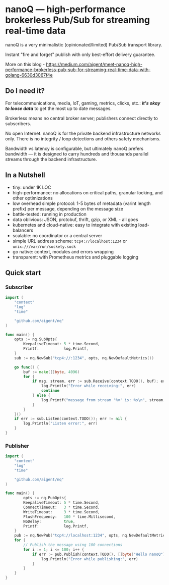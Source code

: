 # nanoQ — high-performance brokerless Pub/Sub for streaming real-time data

nanoQ is a very minimalistic (opinionated/limited) Pub/Sub transport library.

Instant "fire and forget" publish with only best-effort delivery guarantee.

More on this blog - https://medium.com/aigent/meet-nanoq-high-performance-brokerless-pub-sub-for-streaming-real-time-data-with-golang-6630d3067f4e

## Do I need it?

For telecommunications, media, IoT, gaming, metrics, clicks, etc.: ***it's okay to loose data*** to get the most up to date messages.

Brokerless means no central broker server; publishers connect directly to subscribers.

No open Internet. nanoQ is for the private backend infrastructure networks only. There is no integrity / loop detections and others safety mechanisms.

Bandwidth vs latency is configurable, but ultimately nanoQ prefers bandwidth — it is designed to carry hundreds and thousands parallel streams through the backend infrastructure.

## In a Nutshell

* tiny: under 1K LOC
* high-performance: no allocations on critical paths, granular locking, and other optimizations
* low overhead simple protocol: 1-5 bytes of metadata (varint length prefix) per message, depending on the message size
* battle-tested: running in production
* data oblivious: JSON, protobuf, thrift, gzip, or XML - all goes
* kubernetes and cloud-native: easy to integrate with existing load-balancers
* scalable: no coordinator or a central server
* simple URL address scheme: `tcp4://localhost:1234` or `unix:///var/run/sockety.sock`
* go native: context, modules and errors wrapping
* transparent: with Prometheus metrics and pluggable logging

## Quick start

### Subscriber

```go
import (
    "context"
    "log"
    "time"

    "github.com/aigent/nq"
)

func main() {
    opts := nq.SubOpts{
        KeepaliveTimeout: 5 * time.Second,
        Printf:           log.Printf,
    }
    sub := nq.NewSub("tcp4://:1234", opts, nq.NewDefaultMetrics())

    go func() {
        buf := make([]byte, 4096)
        for {
            if msg, stream, err := sub.Receive(context.TODO(), buf); err != nil {
                log.Println("Error while receiving:", err)
                continue
            } else {
                log.Printf("message from stream '%v' is: %s\n", stream, msg)
            }
        }
    }()
    if err := sub.Listen(context.TODO()); err != nil {
        log.Println("Listen error:", err)
    }
}
```

### Publisher

```go
import (
    "context"
    "log"
    "time"

    "github.com/aigent/nq"
)

func main() {
        opts := nq.PubOpts{
        KeepaliveTimeout: 5 * time.Second,
        ConnectTimeout:   3 * time.Second,
        WriteTimeout:     3 * time.Second,
        FlushFrequency:   100 * time.Millisecond,
        NoDelay:          true,
        Printf:           log.Printf,
    }
    pub := nq.NewPub("tcp4://localhost:1234", opts, nq.NewDefaultMetrics())
    for {
        // Publish the message using 100 connections
        for i := 1; i <= 100; i++ {
            if err := pub.Publish(context.TODO(), []byte("Hello nanoQ"), i); err != nil {
                log.Println("Error while publishing:", err)
            }
        }
    }
}
```
